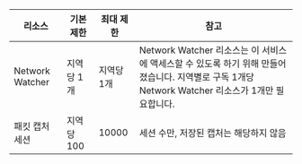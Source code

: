 | 리소스 | 기본 제한 | 최대 제한 | 참고 |
| --- | --- | --- | --- |
| Network Watcher | 지역당 1개  | 지역당 1개 |  Network Watcher 리소스는 이 서비스에 액세스할 수 있도록 하기 위해 만들어졌습니다. 지역별로 구독 1개당 Network Watcher 리소스가 1개만 필요합니다. |
| 패킷 캡처 세션 |지역당 100 | 10000 |세션 수만, 저장된 캡처는 해당하지 않음 |
